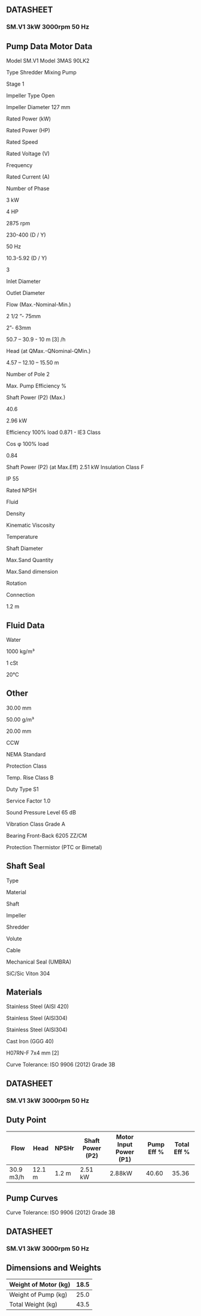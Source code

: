 ## **DATASHEET**

### **SM.V1 3kW 3000rpm 50 Hz**

## Pump Data Motor Data

Model SM.V1 Model 3MAS 90LK2



Type Shredder Mixing Pump


Stage 1


Impeller Type Open


Impeller Diameter 127 mm



Rated Power (kW)


Rated Power (HP)


Rated Speed

Rated Voltage (V)


Frequency


Rated Current (A)


Number of Phase



3 kW


4 HP


2875 rpm

230-400 (D / Y)


50 Hz

10.3-5.92 (D / Y)

3



Inlet Diameter


Outlet Diameter


Flow (Max.-Nominal-Min.)



2 1/2 ”- 75mm

2”- 63mm

50.7 – 30.9 - 10 m [3] /h



Head (at QMax.-QNominal-QMin.)



4.57 – 12.10 – 15.50 m



Number of Pole 2



Max. Pump Efficiency %


Shaft Power (P2) (Max.)



40.6


2.96 kW



Efficiency 100% load 0.871 - IE3 Class



Cos φ 100% load



0.84



Shaft Power (P2) (at Max.Eff) 2.51 kW Insulation Class F



IP 55



Rated NPSH


Fluid


Density


Kinematic Viscosity


Temperature


Shaft Diameter


Max.Sand Quantity


Max.Sand dimension


Rotation


Connection



1.2 m

## Fluid Data


Water


1000 kg/m³


1 cSt


20°C

## Other


30.00 mm


50.00 g/m³


20.00 mm


CCW


NEMA Standard



Protection Class



Temp. Rise Class B


Duty Type S1


Service Factor 1.0

Sound Pressure Level 65 dB


Vibration Class Grade A


Bearing Front-Back 6205 ZZ/CM


Protection Thermistor (PTC or Bimetal)

## Shaft Seal



Type

Material

Shaft


Impeller


Shredder


Volute


Cable



Mechanical Seal (UMBRA)


SiC/Sic Viton 304

## Materials


Stainless Steel (AISI 420)


Stainless Steel (AISI304)


Stainless Steel (AISI304)


Cast Iron (GGG 40)


H07RN-F 7x4 mm [2]



Curve Tolerance: ISO 9906 (2012) Grade 3B


## **DATASHEET**

### **SM.V1 3kW 3000rpm 50 Hz**

## Duty Point

|Flow|Head|NPSHr|Shaft Power (P2)|Motor Input Power (P1)|Pump Eff %|Total Eff %|
|---|---|---|---|---|---|---|
|30.9 m3/h|12.1 m|1.2 m|2.51 kW|2.88kW|40.60|35.36|


## Pump Curves



Curve Tolerance: ISO 9906 (2012) Grade 3B


## **DATASHEET**

### **SM.V1 3kW 3000rpm 50 Hz**

## Dimensions and Weights


|Weight of Motor (kg)|18.5|
|---|---|
|Weight of Pump (kg)|25.0|
|Total Weight (kg)|43.5|


